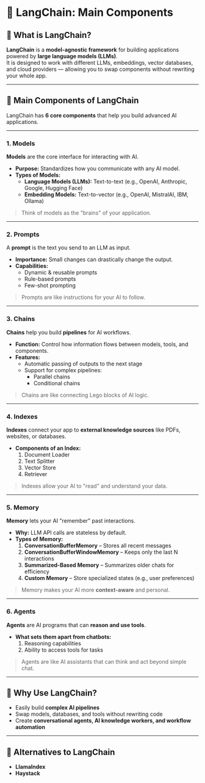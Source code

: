 # 📘 LangChain: Main Components

## 🔹 What is LangChain?
**LangChain** is a **model-agnostic framework** for building applications powered by **large language models (LLMs)**.  
It is designed to work with different LLMs, embeddings, vector databases, and cloud providers — allowing you to swap components without rewriting your whole app.

---

## 🔹 Main Components of LangChain

LangChain has **6 core components** that help you build advanced AI applications.

---

### 1. Models
**Models** are the core interface for interacting with AI.

- **Purpose:** Standardizes how you communicate with any AI model.
- **Types of Models:**
  - **Language Models (LLMs):** Text-to-text (e.g., OpenAI, Anthropic, Google, Hugging Face)
  - **Embedding Models:** Text-to-vector (e.g., OpenAI, MistralAI, IBM, Ollama)
  
> Think of models as the "brains" of your application.

---

### 2. Prompts
A **prompt** is the text you send to an LLM as input.

- **Importance:** Small changes can drastically change the output.
- **Capabilities:**
  - Dynamic & reusable prompts
  - Rule-based prompts
  - Few-shot prompting

> Prompts are like instructions for your AI to follow.

---

### 3. Chains
**Chains** help you build **pipelines** for AI workflows.

- **Function:** Control how information flows between models, tools, and components.
- **Features:**
  - Automatic passing of outputs to the next stage
  - Support for complex pipelines:
    - Parallel chains
    - Conditional chains

> Chains are like connecting Lego blocks of AI logic.

---

### 4. Indexes
**Indexes** connect your app to **external knowledge sources** like PDFs, websites, or databases.

- **Components of an Index:**
  1. Document Loader
  2. Text Splitter
  3. Vector Store
  4. Retriever

> Indexes allow your AI to "read" and understand your data.

---

### 5. Memory
**Memory** lets your AI "remember" past interactions.

- **Why:** LLM API calls are stateless by default.
- **Types of Memory:**
  1. **ConversationBufferMemory** – Stores all recent messages
  2. **ConversationBufferWindowMemory** – Keeps only the last N interactions
  3. **Summarized-Based Memory** – Summarizes older chats for efficiency
  4. **Custom Memory** – Store specialized states (e.g., user preferences)

> Memory makes your AI more **context-aware** and personal.

---

### 6. Agents
**Agents** are AI programs that can **reason and use tools**.

- **What sets them apart from chatbots:**
  1. Reasoning capabilities
  2. Ability to access tools for tasks

> Agents are like AI assistants that can think and act beyond simple chat.

---

## 🔹 Why Use LangChain?
- Easily build **complex AI pipelines**  
- Swap models, databases, and tools without rewriting code  
- Create **conversational agents, AI knowledge workers, and workflow automation**  

---

## 🔹 Alternatives to LangChain
- **LlamaIndex**  
- **Haystack**  
